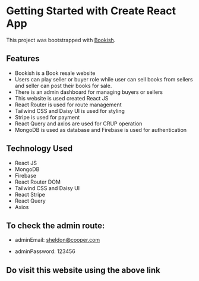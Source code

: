 # Getting Started with Create React App

This project was bootstrapped with [Bookish](https://bookish-6d0ed.web.app/).

## Features

- Bookish is a Book resale website
- Users can play seller or buyer role while user can sell books from sellers and seller can post their books for sale.
- There is an admin dashboard for managing buyers or sellers
- This website is used created React JS
- React Router is used for route management
- Tailwind CSS and Daisy UI is used for styling
- Stripe is used for payment
- React Query and axios are used for CRUP operation
- MongoDB is used as database and Firebase is used for authentication

## Technology Used

- React JS
- MongoDB
- Firebase
- React Router DOM
- Tailwind CSS and Daisy UI
- React Stripe
- React Query
- Axios

## To check the admin route: 

- adminEmail: sheldon@cooper.com

- adminPassword: 123456

## Do visit this website using the above link
